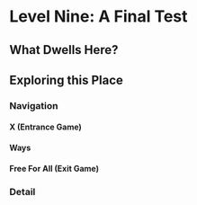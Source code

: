 # Level Nine: A Final Test
## What Dwells Here?
## Exploring this Place
### Navigation
#### X (Entrance Game)
#### Ways
#### Free For All (Exit Game)
### Detail